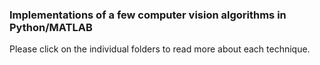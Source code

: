 ### Implementations of a few computer vision algorithms in Python/MATLAB

Please click on the individual folders to read more about each technique.
